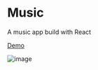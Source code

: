 # Music

A music app build with React 

[Demo](https://music.maoyu.space)

![image](https://github.com/user-attachments/assets/79addcdd-2029-46ae-b959-c7946d510c51)





